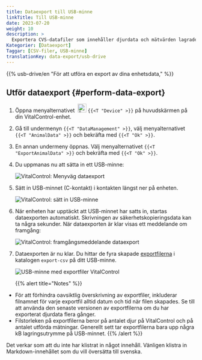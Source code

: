 ```yaml
---
title: Dataexport till USB-minne
linkTitle: Till USB-minne
date: 2023-07-20
weight: 10
description: >
  Exportera CVS-datafiler som innehåller djurdata och mätvärden lagrade på VitalControl-enheten till ett USB-minne.
Kategorier: [Dataexport]
Taggar: [CSV-filer, USB-minne]
translationKey: data-export/usb-drive
---
```

{{% usb-drive/en "För att utföra en export av dina enhetsdata," %}}

## Utför dataexport {#perform-data-export}

1. Öppna menyalternativet &nbsp;<img src="/icons/device.svg" width="23" align="bottom" alt="Device" /> `{{<T "Device" >}}` på huvudskärmen på din VitalControl-enhet.

2. Gå till undermenyn `{{<T "DataManagement" >}}`, välj menyalternativet `{{<T "AnimalData" >}}` och bekräfta med `{{<T "Ok" >}}`.

3. En annan undermeny öppnas. Välj menyalternativet `{{<T "ExportAnimalData" >}}` och bekräfta med `{{<T "Ok" >}}`.

4. Du uppmanas nu att sätta in ett USB-minne:

   ![VitalControl: Menyväg dataexport](../images/data-export.png "Starta dataexport")

5. Sätt in USB-minnet (C-kontakt) i kontakten längst ner på enheten.

   ![VitalControl: sätt in USB-minne](/images/firmware/update/plug-in-dual-usb-stick.svg "Sätt in USB-minne")

6. När enheten har upptäckt att USB-minnet har satts in, startas dataexporten automatiskt. Skrivningen av säkerhetskopieringsdata kan ta några sekunder. När dataexporten är klar visas ett meddelande om framgång:

   ![VitalControl: framgångsmeddelande dataexport](../images/success-data-export.png "Framgång dataexport")

7. Dataexporten är nu klar. Du hittar de fyra skapade [exportfilerna](../export-files/) i katalogen `export-csv` på ditt USB-minne.

   ![USB-minne med exportfiler VitalControl](../images/export-files.png "Exportfiler på USB-minne")

   {{% alert title="Notes" %}}
  - För att förhindra oavsiktlig överskrivning av exportfiler, inkluderar filnamnet för varje exportfil alltid datum och tid när filen skapades. Se till att använda den senaste versionen av exportfilerna om du har exporterat djurdata flera gånger.
  - Filstorleken på exportfilerna beror på antalet djur på VitalControl och på antalet utförda mätningar. Generellt sett tar exportfilerna bara upp några kB lagringsutrymme på USB-minnet.
   {{% /alert %}}

Det verkar som att du inte har klistrat in något innehåll. Vänligen klistra in Markdown-innehållet som du vill översätta till svenska.
